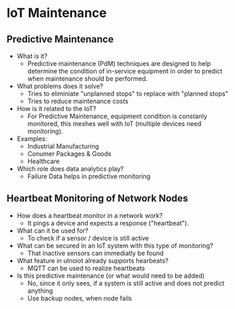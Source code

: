 # IoT Maintenance

## Predictive Maintenance

- What is it?
	- Predictive maintenance (PdM) techniques are designed to help determine the condition of in-service equipment in order to predict when maintenance should be performed. 
- What problems does it solve?
	- Tries to eliminiate "unplanned stops" to replace with "planned stops"
	- Tries to reduce maintenance costs
- How is it related to the IoT?
	- For Predictive Maintenance, equipment condition is constanly monitored, this meshes well with IoT (multiple devices need monitoring).
- Examples:
	- Industrial Manufacturing
	- Conumer Packages & Goods
	- Healthcare
- Which role does data analytics play?
	- Failure Data helps in predictive monitoring

## Heartbeat Monitoring of Network Nodes

- How does a heartbeat monitor in a network work?
	- It pings a device and expects a response ("heartbeat"). 
- What can it be used for?
	- To check if a sensor / device is still active
- What can be secured in an IoT system with this type of monitoring?
	- That inactive sensors can immediatly be found
- What feature in ulnoiot already supports hearbeats?
	- MQTT can be used to realize heartbeats
- Is this predictive maintenance (or what would need to be added)
	- No, since it only sees, if a system is still active and does not predict anything
	- Use backup nodes, when node fails